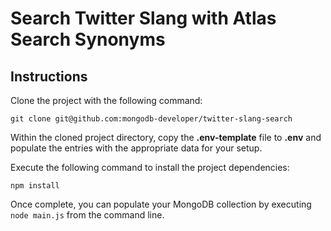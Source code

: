 # Search Twitter Slang with Atlas Search Synonyms

## Instructions

Clone the project with the following command:

```
git clone git@github.com:mongodb-developer/twitter-slang-search
```

Within the cloned project directory, copy the **.env-template** file to **.env** and populate the entries with the appropriate data for your setup.

Execute the following command to install the project dependencies:

```
npm install
```

Once complete, you can populate your MongoDB collection by executing `node main.js` from the command line.